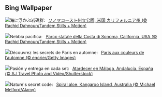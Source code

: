## Bing Wallpaper
![](https://www.bing.com/th?id=OHR.SonomaCoast_JA-JP5834035051_UHD.jpg&w=1000)海に浮かぶ岩礁群:&nbsp;&ensp;[ソノマコースト州立公園, 米国 カリフォルニア州 (© Rachid Dahnoun/Tandem Stills + Motion)](https://www.bing.com/th?id=OHR.SonomaCoast_JA-JP5834035051_UHD.jpg)
<br><br/>
![](https://www.bing.com/th?id=OHR.SonomaCoast_IT-IT7979490899_UHD.jpg&w=1000)Nebbia pacifica:&nbsp;&ensp;[Parco statale della Costa di Sonoma, California, USA (© Rachid Dahnoun/Tandem Stills + Motion)](https://www.bing.com/th?id=OHR.SonomaCoast_IT-IT7979490899_UHD.jpg)
<br><br/>
![](https://www.bing.com/th?id=OHR.ParisAutumn_FR-FR3278291664_UHD.jpg&w=1000)Découvrez les secrets de Paris en automne:&nbsp;&ensp;[Paris aux couleurs de l’automne (© encrier/Getty Images)](https://www.bing.com/th?id=OHR.ParisAutumn_FR-FR3278291664_UHD.jpg)
<br><br/>
![](https://www.bing.com/th?id=OHR.DavisCupFinalsMalaga_ES-ES2847450969_UHD.jpg&w=1000)Pasión y entrega en cada set:&nbsp;&ensp;[Atardecer en Málaga, Andalucía, España (© SJ Travel Photo and Video/Shutterstock)](https://www.bing.com/th?id=OHR.DavisCupFinalsMalaga_ES-ES2847450969_UHD.jpg)
<br><br/>
![](https://www.bing.com/th?id=OHR.FibonacciAloe_EN-GB8183049694_UHD.jpg&w=1000)Nature's secret code:&nbsp;&ensp;[Spiral aloe, Kangaroo Island, Australia (© Michael Melford/Alamy)](https://www.bing.com/th?id=OHR.FibonacciAloe_EN-GB8183049694_UHD.jpg)
<br><br/>
